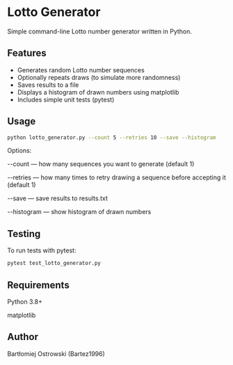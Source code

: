 # Lotto Generator

Simple command-line Lotto number generator written in Python.

## Features

- Generates random Lotto number sequences
- Optionally repeats draws (to simulate more randomness)
- Saves results to a file
- Displays a histogram of drawn numbers using matplotlib
- Includes simple unit tests (pytest)

## Usage

```bash
python lotto_generator.py --count 5 --retries 10 --save --histogram
```

Options:

--count — how many sequences you want to generate (default 1)

--retries — how many times to retry drawing a sequence before accepting it (default 1)

--save — save results to results.txt

--histogram — show histogram of drawn numbers

## Testing

To run tests with pytest:

```bash
pytest test_lotto_generator.py
```

## Requirements

Python 3.8+

matplotlib

## Author

Bartłomiej Ostrowski (Bartez1996)
